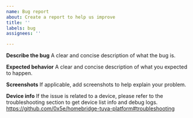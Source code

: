 ```yaml
---
name: Bug report
about: Create a report to help us improve
title: ''
labels: bug
assignees: ''

---
```


**Describe the bug**
A clear and concise description of what the bug is.

**Expected behavior**
A clear and concise description of what you expected to happen.

**Screenshots**
If applicable, add screenshots to help explain your problem.

**Device info**
If the issue is related to a device, please refer to the troubleshooting section to get device list info and debug logs. https://github.com/0x5e/homebridge-tuya-platform#troubleshooting
